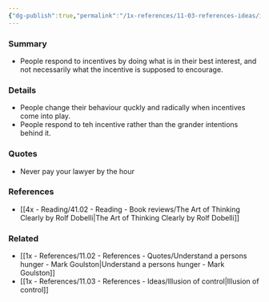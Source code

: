 ```yaml
---
{"dg-publish":true,"permalink":"/1x-references/11-03-references-ideas/incentive-super-response-tendency/"}
---
```



### Summary
- People respond to incentives by doing what is in their best interest, and not necessarily what the incentive is supposed to encourage.

### Details
- People change their behaviour quckly and radically when incentives come into play.
- People respond to teh incentive rather than the grander intentions behind it.

### Quotes
- Never pay your lawyer by the hour

### References
- [[4x - Reading/41.02 - Reading - Book reviews/The Art of Thinking Clearly by Rolf Dobelli\|The Art of Thinking Clearly by Rolf Dobelli]]

### Related
- [[1x - References/11.02 - References - Quotes/Understand a persons hunger - Mark Goulston\|Understand a persons hunger - Mark Goulston]]
- [[1x - References/11.03 - References - Ideas/Illusion of control\|Illusion of control]]